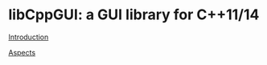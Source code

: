 libCppGUI: a GUI library for C++11/14
=====================================

[Introduction](docs/project_gui/project_gui.md)

[Aspects](docs/aspects/main.md)